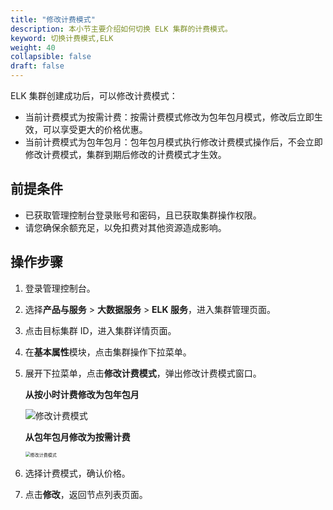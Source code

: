 ```yaml
---
title: "修改计费模式"
description: 本小节主要介绍如何切换 ELK 集群的计费模式。 
keyword: 切换计费模式,ELK
weight: 40
collapsible: false
draft: false
---
```


ELK 集群创建成功后，可以修改计费模式：

- 当前计费模式为按需计费：按需计费模式修改为包年包月模式，修改后立即生效，可以享受更大的价格优惠。
- 当前计费模式为包年包月：包年包月模式执行修改计费模式操作后，不会立即修改计费模式，集群到期后修改的计费模式才生效。

## 前提条件

- 已获取管理控制台登录账号和密码，且已获取集群操作权限。
- 请您确保余额充足，以免扣费对其他资源造成影响。

## 操作步骤

1. 登录管理控制台。
2. 选择**产品与服务** > **大数据服务** > **ELK 服务**，进入集群管理页面。
3. 点击目标集群 ID，进入集群详情页面。
4. 在**基本属性**模块，点击集群操作下拉菜单。
5. 展开下拉菜单，点击**修改计费模式**，弹出修改计费模式窗口。

   **从按小时计费修改为包年包月**

   <img src="../../../_images/switch_billing_mode.png" alt="修改计费模式" style="zoom:100%;" />

   **从包年包月修改为按需计费**

   <img src="../../../_images/switch_billing_mode01.png" alt="修改计费模式" style="zoom:50%;" />

6. 选择计费模式，确认价格。
7. 点击**修改**，返回节点列表页面。
